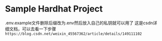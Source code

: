 # Sample Hardhat Project

.env.example文件删除后缀改为.env然后放入自己的私钥就可以用了
这是csdn详细文档，可以去看一下步骤
`https://blog.csdn.net/weixin_45567362/article/details/149111102`

